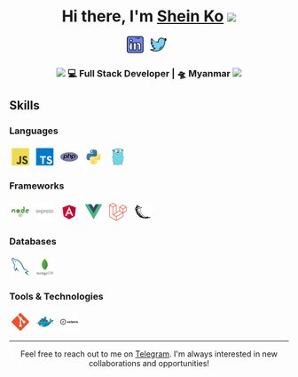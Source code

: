 <div align="center">
   <h1>Hi there, I'm <a href="https://sheinko.space">Shein Ko</a> <img src="https://media.giphy.com/media/hvRJCLFzcasrR4ia7z/giphy.gif" width="25px"> </h1>
</div>

<p align='center'>
  <a href="https://linkedin.com/in/sheinko557"><img height="30" src="./assets/images/linkedin.png"></a>&nbsp;&nbsp;
  <a href="https://twitter.com/sheinko557"><img height="30" src="./assets/images/twitter.png"></a>&nbsp;&nbsp;
</p>

<div align="center">
<h3><img src="https://media.giphy.com/media/WUlplcMpOCEmTGBtBW/giphy.gif" width="30"> 💻 Full Stack Developer | 🛸 Myanmar <img src="https://media.giphy.com/media/WUlplcMpOCEmTGBtBW/giphy.gif" width="30"></h3>
</div>

## Skills

### Languages

<p>
<img src="./assets/svg/js.svg" alt="js" style="vertical-align:top; margin:4px;width:32px;">
<img src="./assets/svg/ts.svg" alt="ts" style="vertical-align:top; margin:4px;width:32px;">
<img src="./assets/svg/php.svg" alt="php" style="vertical-align:top; margin:4px;width:32px;">
<img src="./assets/svg/python.svg" alt="python" style="vertical-align:top; margin:4px;width:32px;">
<img src="./assets/svg/golang.svg" alt="golang" style="vertical-align:top; margin:4px;width:32px;">
</p>

### Frameworks

<p>
<img src="./assets/svg/nodejs.svg" alt="nodejs" style="vertical-align:top; margin:4px;width:32px;">
<img src="./assets/svg/expressjs.svg" alt="expressjs" style="vertical-align:top; margin:4px;width:32px;">
<img src="./assets/svg/angular.svg" alt="angular" style="vertical-align:top; margin:4px;width:32px;">
<img src="./assets/svg/vue.svg" alt="vue" style="vertical-align:top; margin:4px;width:32px;">
<img src="./assets/svg/laravel.svg" alt="laravel" style="vertical-align:top; margin:4px;width:32px;">
<img src="./assets/svg/flask.svg" alt="flask" style="vertical-align:top; margin:4px;width:32px;">
</p>

### Databases

<p>
<img src="./assets/svg/mysql.svg" alt="mysql" style="vertical-align:top; margin:4px;width:32px;">
<img src="./assets/svg/mongodb.svg" alt="mongodb" style="vertical-align:top; margin:4px;width:32px;">
</p>

### Tools & Technologies

<p>
<img src="./assets/svg/git.svg" alt="git" style="vertical-align:top; margin:4px;width:32px;">
<img src="./assets/svg/docker.svg" alt="docker" style="vertical-align:top; margin:4px;width:32px;">
<img src="./assets/svg/socketio.svg" alt="socketio" style="vertical-align:top; margin:4px;width:32px;">
</p>

---

<div align="center">
<p>Feel free to reach out to me on <a href="https://t.me/thisiscross">Telegram</a>. I'm always interested in new collaborations and opportunities!</p>
</div>
